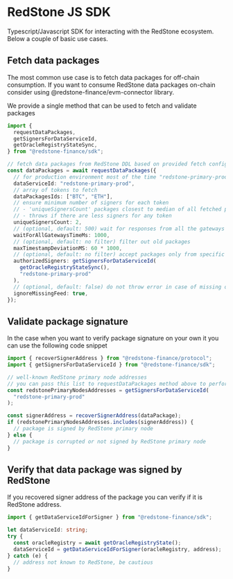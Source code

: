 # RedStone JS SDK

Typescript/Javascript SDK for interacting with the RedStone ecosystem. Below a couple of basic use cases.

## Fetch data packages

The most common use case is to fetch data packages for off-chain consumption. If you want to consume RedStone data packages on-chain consider using @redstone-finance/evm-connector library.

We provide a single method that can be used to fetch and validate packages

```typescript
import {
  requestDataPackages,
  getSignersForDataServiceId,
  getOracleRegistryStateSync,
} from "@redstone-finance/sdk";

// fetch data packages from RedStone DDL based on provided fetch configuration.
const dataPackages = await requestDataPackages({
  // for production environment most of the time "redstone-primary-prod" is appropriate
  dataServiceId: "redstone-primary-prod",
  // array of tokens to fetch
  dataPackagesIds: ["BTC", "ETH"],
  // ensure minimum number of signers for each token
  // - 'uniqueSignersCount' packages closest to median of all fetched packages are returned
  // - throws if there are less signers for any token
  uniqueSignersCount: 2,
  // (optional, default: 500) wait for responses from all the gateways for this time, then wait for at least one response and return the newest fetched packages (does not apply if 'historicalTimestamp' is provided)
  waitForAllGatewaysTimeMs: 1000,
  // (optional, default: no filter) filter out old packages
  maxTimestampDeviationMS: 60 * 1000,
  // (optional, default: no filter) accept packages only from specific signers, by default signatures are not verified. RedStone gateway won't return packages not signed by RedStone nodes, but you may still want to use this filter if you use your own gateway or want higher level of security (e.g. stay immune to man-in-the-middle attacks)
  authorizedSigners: getSignersForDataServiceId(
    getOracleRegistryStateSync(),
    "redstone-primary-prod"
  ),
  // (optional, default: false) do not throw error in case of missing or filtered-out token
  ignoreMissingFeed: true,
});
```

## Validate package signature

In the case when you want to verify package signature on your own it you can use the following code snippet

```typescript
import { recoverSignerAddress } from "@redstone-finance/protocol";
import { getSignersForDataServiceId } from "@redstone-finance/sdk";

// well-known RedStone primary node addresses
// you can pass this list to requestDataPackages method above to perform validation automatically
const redstonePrimaryNodesAddresses = getSignersForDataServiceId(
  "redstone-primary-prod"
);

const signerAddress = recoverSignerAddress(dataPackage);
if (redstonePrimaryNodesAddresses.includes(signerAddress)) {
  // package is signed by RedStone primary node
} else {
  // package is corrupted or not signed by RedStone primary node
}
```

## Verify that data package was signed by RedStone

If you recovered signer address of the package you can verify if it is RedStone address.

```typescript
import { getDataServiceIdForSigner } from "@redstone-finance/sdk";

let dataServiceId: string;
try {
  const oracleRegistry = await getOracleRegistryState();
  dataServiceId = getDataServiceIdForSigner(oracleRegistry, address);
} catch (e) {
  // address not known to RedStone, be cautious
}
```
